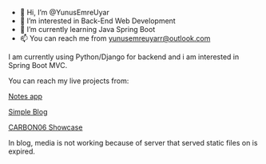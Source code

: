 
- 👋 Hi, I’m @YunusEmreUyar
- 👀 I’m interested in Back-End Web Development
- 🌱 I’m currently learning Java Spring Boot
- 📫 You can reach me from yunusemreuyarr@outlook.com

I am currently using Python/Django for backend and i am interested in Spring Boot MVC.

You can reach my live projects from:

[Notes app](http://keepmo.pythonanywhere.com)

[Simple Blog](http://artandmovieisnotgonnabethename.herokuapp.com)

[CARBON06 Showcase](https://carbon06.pythonanywhere.com)

In blog, media is not working because of server that served static files on is expired.

<!---
YunusEmreUyar/YunusEmreUyar is a ✨ special ✨ repository because its `README.md` (this file) appears on your GitHub profile.
You can click the Preview link to take a look at your changes.
--->
